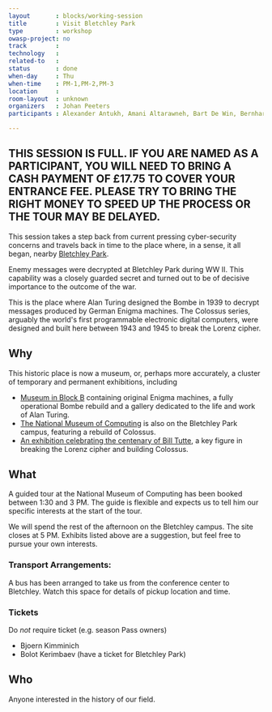 ```yaml
---
layout       : blocks/working-session
title        : Visit Bletchley Park
type         : workshop
owasp-project: no
track        :
technology   :
related-to   :
status       : done
when-day     : Thu
when-time    : PM-1,PM-2,PM-3
location     :
room-layout  : unknown
organizers   : Johan Peeters
participants : Alexander Antukh, Amani Altarawneh, Bart De Win, Bernhard Mueller, Bjoern Kimminich, Bolot Kerimbaev, Brian Glas, Carlos Holguera, Chris Cooper, Daniel Kefer, Danny Grander, Dave Wickers, Denis Pilipchuk, Devesh Bhatt, Enrico Verzegnassi, Fabien Thalgott, Felipe Zipitria, Gabor Pek, Ingo Hanke, Jason Li, Jonas Vanalderweireldt, Juan Calderon, Mamta Naidu, Mark Felegyhazi, Martin Knobloch, Mateo Martinez, Nikita Garia, Sandor Lenart, Scott Treacy, Sebastien Deleersnyder, Steve Kosten, Steven van der Baan, Steven Wierckx, Sven Schleier, Timo Pagel, Tony UV, Viktor Lindstrom, Adam Shostack, Hamza Alkofahi, 

---
```



## THIS SESSION IS FULL. IF YOU ARE NAMED AS A PARTICIPANT, YOU WILL NEED TO BRING A CASH PAYMENT OF £17.75 TO COVER YOUR ENTRANCE FEE. PLEASE TRY TO BRING THE RIGHT MONEY TO SPEED UP THE PROCESS OR THE TOUR MAY BE DELAYED.

This session takes a step back from current pressing cyber-security concerns and travels back in time to the place where, in a sense, it all began, nearby [Bletchley Park](https://bletchleypark.org.uk/).

Enemy messages were decrypted at Bletchley Park during WW II. This capability was a closely guarded secret and turned out to be of decisive importance to the outcome of the war.

This is the place where Alan Turing designed the Bombe in 1939 to decrypt messages produced by German Enigma machines. The Colossus series, arguably the world's first programmable electronic digital computers, were designed and built here between 1943 and 1945 to break the Lorenz cipher.

## Why

This historic place is now a museum, or, perhaps more accurately, a cluster of temporary and permanent exhibitions, including

* [Museum in Block B](https://bletchleypark.org.uk/visit-us/what-to-see/museum-in-block-b) containing original Enigma machines, a fully operational Bombe rebuild and a gallery dedicated to the life and work of Alan Turing.
* [The National Museum of Computing](http://www.tnmoc.org/) is also on the Bletchley Park campus, featuring a rebuild of Colossus.
* [An exhibition celebrating the centenary of Bill Tutte](https://bletchleypark.org.uk/whats-on/bill-tutte-mathematician-codebreaker), a key figure in breaking the Lorenz cipher and building Colossus.

## What

A guided tour at the National Museum of Computing has been booked between 1:30 and 3 PM. The guide is flexible and expects us to tell him our specific interests at the start of the tour.

We will spend the rest of the afternoon on the Bletchley campus. The site closes at 5 PM.
Exhibits listed above are a suggestion, but feel free to pursue your own interests.

### Transport Arrangements:

A bus has been arranged to take us from the conference center to Bletchley. Watch this space for details of pickup location and time.

### Tickets

Do *not* require ticket (e.g. season Pass owners)
* Bjoern Kimminich
* Bolot Kerimbaev (have a ticket for Bletchley Park)

## Who

Anyone interested in the history of our field.
